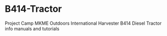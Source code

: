 # B414-Tractor
Project Camp MKME Outdoors International Harvester B414 Diesel Tractor info manuals and tutorials

